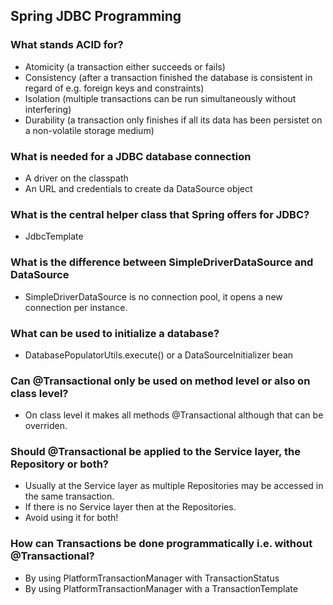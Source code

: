 
## Spring JDBC Programming

### What stands ACID for?
* Atomicity (a transaction either succeeds or fails)
* Consistency (after a transaction finished the database is consistent in regard of e.g. foreign keys and constraints)
* Isolation (multiple transactions can be run simultaneously without interfering)
* Durability (a transaction only finishes if all its data has been persistet on a non-volatile storage medium)

### What is needed for a JDBC database connection
* A driver on the classpath
* An URL and credentials to create da DataSource object

### What is the central helper class that Spring offers for JDBC?
* JdbcTemplate

### What is the difference between SimpleDriverDataSource and DataSource
* SimpleDriverDataSource is no connection pool, it opens a new connection per instance.

### What can be used to initialize a database?
* DatabasePopulatorUtils.execute() or a DataSourceInitializer bean

### Can @Transactional only be used on method level or also on class level?
* On class level it makes all methods @Transactional although that can be overriden.

### Should @Transactional be applied to the Service layer, the Repository or both?
* Usually at the Service layer as multiple Repositories may be accessed in the same transaction.
* If there is no Service layer then at the Repositories.
* Avoid using it for both!

### How can Transactions be done programmatically i.e. without @Transactional?
* By using PlatformTransactionManager with TransactionStatus
* By using PlatformTransactionManager with a TransactionTemplate
